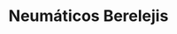 ---
title: "Neumáticos Berelejis"
url: /ciudad-autonoma-de-buenos-aires/neumaticos-berelejis/
shop: reparación de automóviles
---